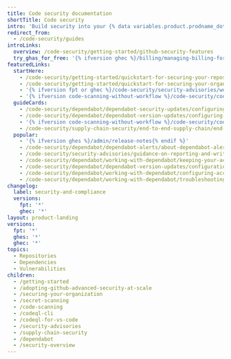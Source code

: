 ```yaml
---
title: Code security documentation
shortTitle: Code security
intro: 'Build security into your {% data variables.product.prodname_dotcom %} workflow with features to keep secrets and vulnerabilities out of your codebase, and to maintain your software supply chain.'
redirect_from:
  - /code-security/guides
introLinks:
  overview: /code-security/getting-started/github-security-features
  try_ghas_for_free: '{% ifversion ghec %}/billing/managing-billing-for-github-advanced-security/setting-up-a-trial-of-github-advanced-security{% endif %}'
featuredLinks:
  startHere:
    - /code-security/getting-started/quickstart-for-securing-your-repository
    - /code-security/getting-started/quickstart-for-securing-your-organization
    - '{% ifversion fpt or ghec %}/code-security/security-advisories/working-with-repository-security-advisories/creating-a-repository-security-advisory{% endif %}'
    - '{% ifversion code-scanning-without-workflow %}/code-security/code-scanning/enabling-code-scanning/configuring-default-setup-for-code-scanning{% endif %}'
  guideCards:
    - /code-security/dependabot/dependabot-security-updates/configuring-dependabot-security-updates
    - /code-security/dependabot/dependabot-version-updates/configuring-dependabot-version-updates
    - '{% ifversion code-scanning-without-workflow %}/code-security/code-scanning/enabling-code-scanning/configuring-default-setup-for-code-scanning{% endif %}'
    - /code-security/supply-chain-security/end-to-end-supply-chain/end-to-end-supply-chain-overview
  popular:
    - '{% ifversion ghes %}/admin/release-notes{% endif %}'
    - /code-security/dependabot/dependabot-alerts/about-dependabot-alerts
    - /code-security/security-advisories/guidance-on-reporting-and-writing-information-about-vulnerabilities/about-coordinated-disclosure-of-security-vulnerabilities
    - /code-security/dependabot/working-with-dependabot/keeping-your-actions-up-to-date-with-dependabot
    - /code-security/dependabot/dependabot-version-updates/configuration-options-for-the-dependabot.yml-file
    - /code-security/dependabot/working-with-dependabot/configuring-access-to-private-registries-for-dependabot
    - /code-security/dependabot/working-with-dependabot/troubleshooting-the-detection-of-vulnerable-dependencies
changelog:
  label: security-and-compliance
  versions:
    fpt: '*'
    ghec: '*'
layout: product-landing
versions:
  fpt: '*'
  ghes: '*'
  ghec: '*'
topics:
  - Repositories
  - Dependencies
  - Vulnerabilities
children:
  - /getting-started
  - /adopting-github-advanced-security-at-scale
  - /securing-your-organization
  - /secret-scanning
  - /code-scanning
  - /codeql-cli
  - /codeql-for-vs-code
  - /security-advisories
  - /supply-chain-security
  - /dependabot
  - /security-overview
---
```

